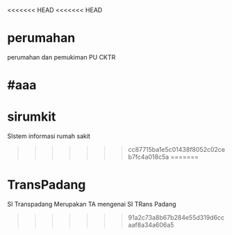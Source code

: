 <<<<<<< HEAD
<<<<<<< HEAD
# perumahan
perumahan dan pemukiman PU CKTR

#aaa
=======
# sirumkit

SIstem informasi rumah sakit
>>>>>>> cc87715ba1e5c01438f8052c02ceb7fc4a018c5a
=======
# TransPadang
SI Transpadang
Merupakan TA mengenai SI TRans Padang
>>>>>>> 91a2c73a8b67b284e55d319d6ccaaf8a34a606a5
